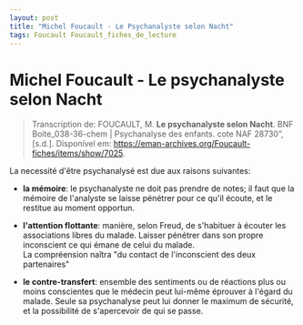 ```yaml
---
layout: post
title: "Michel Foucault - Le Psychanalyste selon Nacht"
tags: Foucault Foucault_fiches_de_lecture
---
```


# Michel Foucault - Le psychanalyste selon Nacht

> Transcription de: FOUCAULT, M. **Le psychanalyste selon Nacht**. BNF Boite_038-36-chem | Psychanalyse des enfants. cote NAF 28730”, [s.d.]. Disponível em: <https://eman-archives.org/Foucault-fiches/items/show/7025>. 

La necessité d'être psychanalysé est due aux raisons suivantes:

- **la mémoire**: le psychanalyste ne doit pas prendre de notes; il faut que la mémoire de l'analyste se laisse pénétrer pour ce qu'il écoute, et le restitue au moment opportun.
    
- **l'attention flottante**: manière, selon Freud, de s'habituer à écouter les associations libres du malade. Laisser pénétrer dans son propre inconscient ce qui émane de celui du malade.  
    La compréension naîtra "du contact de l'inconscient des deux partenaires"
    
- **le contre-transfert**: ensemble des sentiments ou de réactions plus ou moins conscientes que le médecin peut lui-même éprouver à l'égard du malade. Seule sa psychanalyse peut lui donner le maximum de sécurité, et la possibilité de s'apercevoir de qui se passe.
